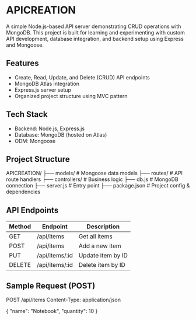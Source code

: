 # APICREATION

A simple Node.js-based API server demonstrating CRUD operations with MongoDB. This project is built for learning and experimenting with custom API development, database integration, and backend setup using Express and Mongoose.

## Features

- Create, Read, Update, and Delete (CRUD) API endpoints
- MongoDB Atlas integration
- Express.js server setup
- Organized project structure using MVC pattern

## Tech Stack

- Backend: Node.js, Express.js
- Database: MongoDB (hosted on Atlas)
- ODM: Mongoose

## Project Structure

APICREATION/
├── models/           # Mongoose data models
├── routes/           # API route handlers
├── controllers/      # Business logic
├── db.js             # MongoDB connection
├── server.js         # Entry point
├── package.json      # Project config & dependencies


## API Endpoints

| Method | Endpoint         | Description          |
|--------|------------------|----------------------|
| GET    | /api/items       | Get all items        |
| POST   | /api/items       | Add a new item       |
| PUT    | /api/items/:id   | Update item by ID    |
| DELETE | /api/items/:id   | Delete item by ID    |

## Sample Request (POST)

POST /api/items
Content-Type: application/json

{
  "name": "Notebook",
  "quantity": 10
}


